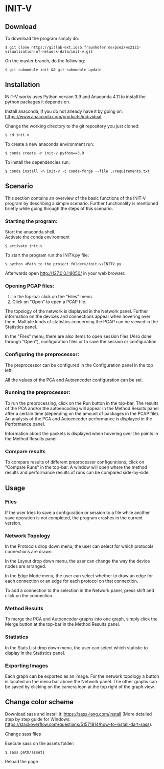 # INIT-V

## Download

To download the program simply do:

    $ git clone https://gitlab-ext.iosb.fraunhofer.de/pse2/ws2122-visualization-of-network-data/init-v.git

On the master branch, do the following:

    $ git submodule init && git submodule update

## Installation

INIT-V works uses Python version 3.9 and Anaconda 4.11 to install the python packages it depends on.

Install anaconda, if you do not already have it by going on:
<https://www.anaconda.com/products/individual>

Change the working directory to the git repository you just cloned:

    $ cd init-v

To create a new anaconda environment run:

    $ conda create -n init-v python==3.9

To install the dependencies run:

    $ conda install -n init-v -c conda-forge --file ./requirements.txt

## Scenario

This section contains an overview of the basic functions of the INIT-V program by describing
a simple scenario. Further functionality is mentioned briefly while going through the
steps of this scenario.

### Starting the program:

Start the anaconda shell.  
Activate the conda environment  

    $ activate init-v  

To start the program run the INITV.py file:

    $ python <Path to the project folder>/init-v/INITV.py

Afterwards open <http://127.0.0.1:8050/> in your web browser.

### Opening PCAP files:

1. In the top-bar click on the "Files" menu.
2. Click on "Open" to open a PCAP file.

The topology of the network is displayed in the Network panel. Further information on the devices
and connections appear when hovering over them. Multiple kinds of statistics concerning the PCAP can be viewed
in the Statistics panel.

In the "Files" menu, there are also items to open session files (Also done through "Open"), configuration files or to
save the session or configuration.

### Configuring the preprocessor:

The preprocessor can be configured in the Configuration panel in the top left.

All the values of the PCA and Autoencoder configuration can be set.

### Running the preprocessor:

To run the preprocessing, click on the Run button in the top-bar. The results of the PCA
and/or the autoencoding will appear in the Method Results panel after a certain time (depending on the
amount of packages in the PCAP file). An analysis of the PCA and Autoencoder performance
is displayed in the Performance panel.

Information about the packets is displayed when hovering over the points in the Method
Results panel.

### Compare results

To compare results of different preprocessor configurations, click on "Compare Runs" in the
top-bar. A window will open where the method results and performance results of runs can be 
compared side-by-side.

## Usage

### Files

If the user tries to save a configuration or session to a file while another save
operation is not completed, the program crashes in the current version.

### Network Topology

In the Protocols drop down menu, the user can select for which
protocols connections are drawn.

In the Layout drop down menu, the user can change the way the device nodes are arranged.

In the Edge Mode menu, the user can select whether to draw an edge for each connection or
an edge for each protocol on that connection.

To add a connection to the selection in the Network panel, press shift and click on the
connection.

### Method Results

To merge the PCA and Autoencoder graphs into one graph, simply click the Merge button
at the top-bar in the Method Results panel.

### Statistics

In the Stats List drop down menu, the user can select which statistic to display in
the Statistics panel.

### Exporting Images

Each graph can be exported as an image. For the network topology a button is located on
the menu bar above the Network panel. The other graphs can be saved by clicking on the
camera icon at the top right of the graph view.

## Change color scheme

Download sass and install it: <https://sass-lang.com/install> (More detailed step by step guide for Windows: <https://stackoverflow.com/questions/51571814/how-to-install-dart-sass>).

Change sass files

Execute sass on the assets folder: 

    $ sass path/assets

Reload the page